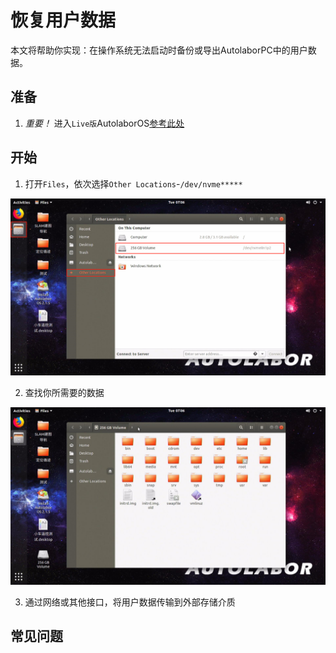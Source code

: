 # 恢复用户数据

本文将帮助你实现：在操作系统无法启动时备份或导出AutolaborPC中的用户数据。

## 准备

1. *重要！* 进入`Live版`AutolaborOS[参考此处](../live/doc.md)

## 开始

1. 打开`Files`，依次选择`Other Locations`-`/dev/nvme*****`

  ![](imgs/restore_data_other_locations.png)

2. 查找你所需要的数据

  ![](imgs/restore_data_devnvme.png)

3. 通过网络或其他接口，将用户数据传输到外部存储介质

## 常见问题



